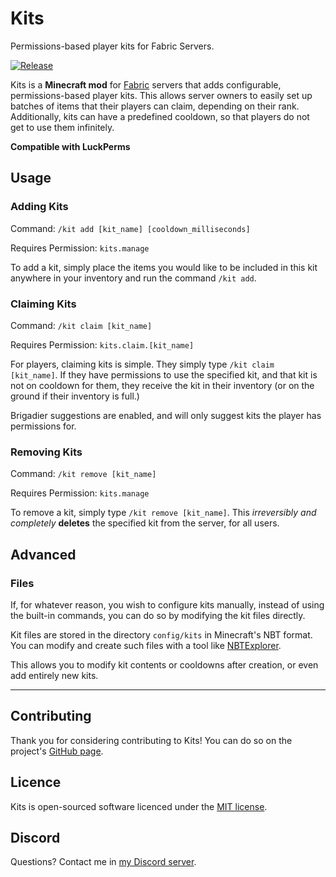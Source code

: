 
# Kits

Permissions-based player kits for Fabric Servers.

[![Release](https://img.shields.io/github/v/release/John-Paul-R/kits?style=for-the-badge&include_prereleases&sort=semver)][modrinth:files]

Kits is a **Minecraft mod** for [Fabric][fabric] servers that adds configurable,
permissions-based player kits. This allows server owners to easily set up
batches of items that their players can claim, depending on their rank.
Additionally, kits can have a predefined cooldown, so that players do not get to
use them infinitely.

**Compatible with LuckPerms**

## Usage

### Adding Kits

Command: `/kit add [kit_name] [cooldown_milliseconds]`

Requires Permission: `kits.manage`

To add a kit, simply place the items you would like to be included in this kit
anywhere in your inventory and run the command `/kit add`.

### Claiming Kits

Command: `/kit claim [kit_name]`

Requires Permission: `kits.claim.[kit_name]`

For players, claiming kits is simple. They simply type `/kit claim [kit_name]`.
If they have permissions to use the specified kit, and that kit is not on
cooldown for them, they receive the kit in their inventory (or on the ground if
their inventory is full.)

Brigadier suggestions are enabled, and will only suggest kits the player has
permissions for.

### Removing Kits

Command: `/kit remove [kit_name]`

Requires Permission: `kits.manage`

To remove a kit, simply type `/kit remove [kit_name]`. This *irreversibly and
completely* **deletes** the specified kit from the server, for all users.

## Advanced

### Files

If, for whatever reason, you wish to configure kits manually, instead of using
the built-in commands, you can do so by modifying the kit files directly.

Kit files are stored in the directory `config/kits` in Minecraft's NBT format.
You can modify and create such files with a tool like [NBTExplorer](nbtexp).

This allows you to modify kit contents or cooldowns after creation, or even add
entirely new kits.

---

## Contributing

Thank you for considering contributing to Kits! You can do so on the project's
[GitHub page][github].

## Licence

Kits is open-sourced software licenced under the [MIT license][licence].

## Discord

Questions? Contact me in [my Discord server][discord].

[nbtexp]: https://github.com/jaquadro/NBTExplorer
[github]: https://github.com/John-Paul-R/kits
[curseforge]: https://curseforge.com/minecraft/mc-mods/kits
[curseforge:files]: https://www.curseforge.com/minecraft/mc-mods/kits/files/all
[modrinth:files]: https://modrinth.com/mod/kits/versions
[fabric]: https://fabricmc.net/
[licence]: https://cdn.modrinth.com/licenses/mit.txt
[minecraft]: https://minecraft.net/
[releases]: https://github.com/John-Paul-R/kits/releases
[security]: .github/SECURITY.md
[discord]: https://discord.jpcode.dev/

